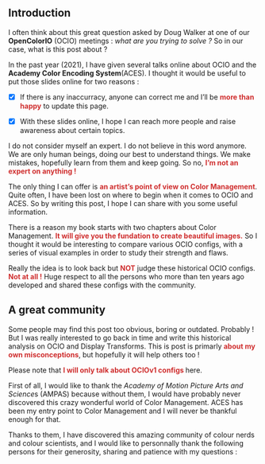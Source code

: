 		


## Introduction


I often think about this great question asked by Doug Walker at one of our **OpenColorIO** (OCIO) meetings : *what are you trying to solve ?* So in our case, what is this post about ?

In the past year (2021), I have given several talks online about OCIO and the **Academy Color Encoding System**(ACES). I thought it would be useful to put those slides online for two reasons :


- [x] If there is any inaccurracy, anyone can correct me and I’ll be <strong><span style="color:#cf2e2e" class="color">more than happy</span></strong> to update this page.

- [x] With these slides online, I hope I can reach more people and raise awareness about certain topics.</li></ul>



I do not consider myself an expert. I do not believe in this word anymore. We are only human beings, doing our best to understand things. We make mistakes, hopefully learn from them and keep going. So no, <strong><span style="color:#cf2e2e" class="color">I’m not an expert on anything !</span></strong></p>



The only thing I can offer is <strong><span style="color:#cf2e2e" class="color">an artist’s point of view on Color Management</span></strong>. Quite often, I have been lost on where to begin when it comes to OCIO and ACES.  So by writing this post, I hope I can share with you  some useful information.


There is a reason my book starts with two chapters about Color Management. <strong><span style="color:#cf2e2e" class="color">It will give you the fundation to create beautiful images.</span></strong> So I thought it would be interesting to compare various OCIO configs, with a series of visual examples in order to study their strength and flaws.


Really the idea is to look back but <strong><span style="color:#cf2e2e" class="color">NOT</span></strong> judge these historical OCIO configs. <strong><span style="color:#cf2e2e" class="color">Not at all !</span></strong> Huge respect to all the persons who more than ten years ago developed and shared these configs with the community.



## A great community


Some people may find this post too obvious, boring or outdated. Probably ! But I was really interested to go back in time and write this historical analysis on OCIO and Display Transforms. This is post is primarly <strong><span style="color:#cf2e2e" class="color">about my own misconceptions</span></strong>, but hopefully it will help others too !


Please note that <strong><span style="color:#cf2e2e" class="color">I will only talk about OCIOv1 configs</span> </strong>here.


First of all, I would like to thank the <em>Academy of Motion Picture Arts and Science</em>s (AMPAS) because without them, I would have probably never discovered this crazy wonderful world of Color Management. ACES has been my entry point to Color Management and I will never be thankful enough for that.


Thanks to them, I have discovered this amazing community of colour nerds and colour scientists, and I would like to personnally thank the following persons for their generosity, sharing and patience with my questions :


